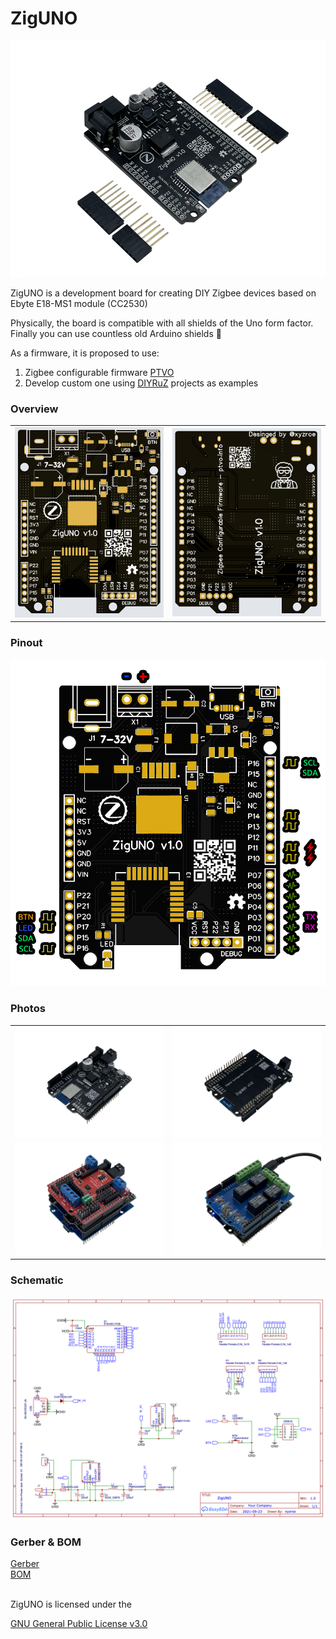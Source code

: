 # ZigUNO

<div align="center"><img src="./2530_v1/photos/main.png"></div>

ZigUNO is a development board for creating DIY Zigbee devices based on Ebyte E18-MS1 module (CC2530)

Physically, the board is compatible with all shields of the Uno form factor. Finally you can use countless old Arduino shields 🤣

As a firmware, it is proposed to use:
1. Zigbee configurable firmware [PTVO](https://ptvo.info)
2. Develop custom one using [DIYRuZ](https://diyruz.github.io/) projects as examples

### Overview

<table>
<tr>
<td width="50%">
<img src="./2530_v1/images/top.png">
</td>
<td>
<img src="./2530_v1/images/bottom.png">
</td>
</tr>
</table>

### Pinout
<div align="center"><img src="./2530_v1/images/pinout.png"></div>

### Photos
<table>
<tr>
<td width="50%">
<img src="./2530_v1/photos/top.png">
</td>
<td>
<img src="./2530_v1/photos/bottom.png">
</td>
</tr>
<tr>
<td width="50%">
<img src="./2530_v1/photos/shields.png">
</td>
<td>
<img src="./2530_v1/photos/relays.png">
</td>
</tr>
</table>

### Schematic
<div align="center"><img src="./2530_v1/files/Schematic_ZigUNO.png"></div>

### Gerber & BOM
[Gerber](./2530_v1/files/Gerber_ZigUNO.zip)  
[BOM](./2530_v1/files/BOM_ZigUNO.csv)



<br>  
ZigUNO is licensed under the

[GNU General Public License v3.0](https://github.com/xyzroe/ZigUNO/blob/main/LICENSE)

